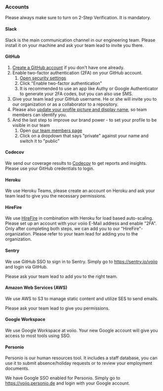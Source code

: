 ### Accounts

Please always make sure to turn on 2-Step Verification. It is mandatory.

#### Slack

Slack is the main communication channel in our engineering team.
Please install it on your machine and ask your team lead to invite you there.

#### GitHub

1. [Create a GitHub account][GitHub SignUp] if you don't have one already.
2. Enable two-factor authentication (2FA) on your GitHub account.
   1. [Open security settings][GitHub Security Settings]
   2. Click "Enable two-factor authentication"
   3. It is recommended to use an app like Authy or Google Authenticator to generate your 2FA codes, but you can also use SMS.
3. Give your team lead your GitHub username. He or she will invite you to our organization or as a collaborator to a repository.
4. Please also [update your profile picture and display name][GitHub Profile Settings], so team members can identify you.
5. And the last step to improve our brand power - to set your profile to be visible in our team
   1. Open [our team members page][GitHub voiio team]
   2. Click on a dropdown that says "private" against your name and switch it to "public"

[GitHub SignUp]: https://github.com/signup
[GitHub Security Settings]: https://github.com/settings/security
[GitHub Profile Settings]: https://github.com/settings/profile
[GitHub voiio team]: https://github.com/orgs/voiio/people

#### Codecov

We send our coverage results to [Codecov][codecov] to get reports
and insights.
Please use your GitHub credentials to login.

[codecov]: https://about.codecov.io/

#### Heroku

We use Heroku Teams, please create an account on Heroku and ask your team lead to give you the necessary permissions.

#### HireFire

We use [HireFire][hirefire] in combination with Heroku for load based auto-scaling.
Please set up an account with your voiio E-Mail address and enable "2FA".
Only after completing both steps, we can add you to our "HireFire"-organization.
Please refer to your team lead for adding you to the organization.

[hirefire]: https://hirefire.io/

#### Sentry

We use GitHub SSO to sign in to Sentry. Simply go to https://sentry.io/voiio and login via GitHub.

Please ask your team lead to add you to the right team.

#### Amazon Web Services (AWS)

We use AWS to S3 to manage static content and utilize SES to send emails.

Please ask your team lead to give you permissions.

#### Google Workspace

We use Google Workspace at voiio. Your new Google account will give you access to most tools using SSO.

#### Personio

Personio is our human resources tool.
It includes a staff database, you can use it to submit absence/holiday requests or to review your employment documents.

We have Google SSO enabled for Personio. Simply go to https://voiio.personio.de and login with your Google account.
